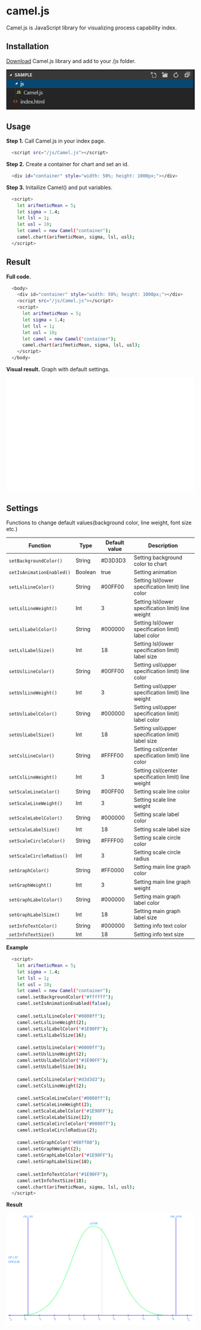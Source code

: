 # camel.js
Camel.js is JavaScript library for visualizing process capability index. 
## Installation
[Download](https://github.com/qarakenbacho/camel.js/blob/master/camel.js/Camel.js) Camel.js library and add to your /js folder.

<img src="https://github.com/qarakenbacho/camel.js/blob/master/images/installation.PNG" title="Installation" alt="Installation">

## Usage
**Step 1.** Call Camel.js in your index page.
```bash
  <script src="/js/Camel.js"></script>
```
**Step 2.** Create a container for chart and set an id.
```bash
  <div id="container" style="width: 50%; height: 1000px;"></div>
```
**Step 3.** Initailize Camel() and put variables.
```bash
  <script>
    let arifmeticMean = 5;
    let sigma = 1.4;
    let lsl = 1;   
    let usl = 10;
    let camel = new Camel("container");
    camel.chart(arifmeticMean, sigma, lsl, usl);
  </script>
```
## Result
**Full code.**
```bash
  <body>
    <div id="container" style="width: 50%; height: 1000px;"></div>
    <script src="/js/Camel.js"></script>
    <script>
      let arifmeticMean = 5;
      let sigma = 1.4;
      let lsl = 1;   
      let usl = 10;
      let camel = new Camel("container");
      camel.chart(arifmeticMean, sigma, lsl, usl);
    </script>
  </body>
```
**Visual result.** Graph with default settings.

<img src="https://github.com/qarakenbacho/camel.js/blob/master/images/initial%20result.gif" title="Initial result" alt="Initial result">


## Settings
Functions to change default values(background color, line weight, font size etc.)

|  **Function** | **Type** | **Default value** | **Description**  |
| --- | --- | --- | --- |
|  `setBackgroundColor()` | String | #D3D3D3 | Setting background color to chart  |
|  `setIsAnimationEnabled()` | Boolean | true | Setting animation |
|  `setLslLineColor()` | String | #00FF00 | Setting lsl(lower specification limit) line color |
|  `setLslLineWeight()` | Int | 3 | Setting lsl(lower specification limit) line weight |
|  `setLslLabelColor()` | String | #000000 | Setting lsl(lower specification limit) label color |
|  `setLslLabelSize()` | Int | 18 | Setting lsl(lower specification limit) label size |
|  `setUslLineColor()` | String | #00FF00 | Setting usl(upper specification limit) line color |
|  `setUslLineWeight()` | Int | 3 | Setting usl(upper specification limit) line weight |
|  `setUslLabelColor()` | String | #000000 | Setting usl(upper specification limit) label color |
|  `setUslLabelSize()` | Int | 18 | Setting usl(upper specification limit) label size |
|  `setCslLineColor()` | String | #FFFF00 | Setting csl(center specification limit) line color |
|  `setCslLineWeight()` | Int | 3 | Setting csl(center specification limit) line weight |
|  `setScaleLineColor()` | String | #00FF00 | Setting scale line color |
|  `setScaleLineWeight()` | Int | 3 | Setting scale line weight |
|  `setScaleLabelColor()` | String | #000000 | Setting scale label color |
|  `setScaleLabelSize()` | Int | 18 | Setting scale label size |
|  `setScaleCircleColor()` | String | #FFFF00 | Setting scale circle color |
|  `setScaleCircleRadius()` | Int | 3 | Setting scale circle radius |
|  `setGraphColor()` | String | #FF0000 | Setting main line graph color |
|  `setGraphWeight()` | Int | 3 | Setting main line graph weight |
|  `setGraphLabelColor()` | String | #000000 | Setting main graph label color |
|  `setGraphLabelSize()` | Int | 18 | Setting main graph label size |
|  `setInfoTextColor()` | String | #000000 | Setting info text color |
|  `setInfoTextSize()` | Int | 18 | Setting info text size |

**Example**
```bash
  <script>
    let arifmeticMean = 5;
    let sigma = 1.4;
    let lsl = 1;   
    let usl = 10;
    let camel = new Camel("container");
    camel.setBackgroundColor("#ffffff");
    camel.setIsAnimationEnabled(false);

    camel.setLslLineColor("#0000ff");
    camel.setLslLineWeight(2);
    camel.setLslLabelColor("#1E90FF");
    camel.setLslLabelSize(16);

    camel.setUslLineColor("#0000ff");
    camel.setUslLineWeight(2);
    camel.setUslLabelColor("#1E90FF");
    camel.setUslLabelSize(16);

    camel.setCslLineColor("#d3d3d3");
    camel.setCslLineWeight(2);

    camel.setScaleLineColor("#0000ff");
    camel.setScaleLineWeight(2);
    camel.setScaleLabelColor("#1E90FF");
    camel.setScaleLabelSize(12);
    camel.setScaleCircleColor("#0000ff");
    camel.setScaleCircleRadius(2);

    camel.setGraphColor("#00ff00");
    camel.setGraphWeight(2);
    camel.setGraphLabelColor("#1E90FF");
    camel.setGraphLabelSize(18);

    camel.setInfoTextColor("#1E90FF");
    camel.setInfoTextSize(18);
    camel.chart(arifmeticMean, sigma, lsl, usl);
  </script>
```
**Result**

<img src="https://github.com/qarakenbacho/camel.js/blob/master/images/result.png" title="Result" alt="Result">
